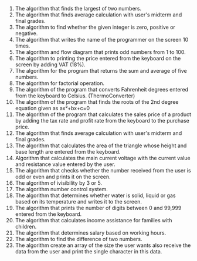 1) The algorithm that finds the largest of two numbers.
2) The algorithm that finds average calculation with user's midterm and final grades.                                  
3) The algorithm to find whether the given integer is zero, positive or negative.
4) The algorithm that writes the name of the programmer on the screen 10 times.
5) The algorithm and flow diagram that prints odd numbers from 1 to 100.
6) The algorithm to printing the price entered from the keyboard on the screen by adding VAT (18%).
7) The algorithm for the program that returns the sum and average of five numbers.
8) The algorithm for factorial operation.
9) The algorithm of the program that converts Fahrenheit degrees entered from the keyboard to Celsius. (ThermoConverter)
10) The algorithm of the program that finds the roots of the 2nd degree equation given as ax²+bx+c=0
11) The algorithm of the program that calculates the sales price of a product by adding the tax rate and profit rate from the keyboard to the purchase price.
12) The algorithm that finds average calculation with user's midterm and final grades.              
13) The algorithm that calculates the area of ​​the triangle whose height and base length are entered from the keyboard.
14) Algorithm that calculates the main current voltage with the current value and resistance value entered by the user.
15) The algorithm that checks whether the number received from the user is odd or even and prints it on the screen.
16) The algorithm of ivisibility by 3 or 5.
17) The algorithm number control system.
18) The algorithm that determines whether water is solid, liquid or gas based on its temperature and writes it to the screen.
19) The algorithm that prints the number of digits between 0 and 99,999 entered from the keyboard.
20) The algorithm that calculates income assistance for families with children.
21) The algorithm that determines salary based on working hours.
22) The algorithm to find the difference of two numbers.
23) The algorithm create an array of the size the user wants also receive the data from the user and print the single character in this data.
